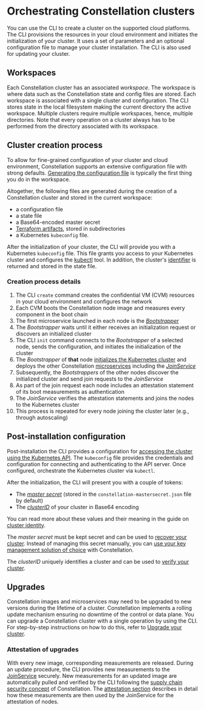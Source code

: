 # Orchestrating Constellation clusters

You can use the CLI to create a cluster on the supported cloud platforms.
The CLI provisions the resources in your cloud environment and initiates the initialization of your cluster.
It uses a set of parameters and an optional configuration file to manage your cluster installation.
The CLI is also used for updating your cluster.

## Workspaces

Each Constellation cluster has an associated *workspace*.
The workspace is where data such as the Constellation state and config files are stored.
Each workspace is associated with a single cluster and configuration.
The CLI stores state in the local filesystem making the current directory the active workspace.
Multiple clusters require multiple workspaces, hence, multiple directories.
Note that every operation on a cluster always has to be performed from the directory associated with its workspace.

## Cluster creation process

To allow for fine-grained configuration of your cluster and cloud environment, Constellation supports an extensive configuration file with strong defaults. [Generating the configuration file](../workflows/config.md) is typically the first thing you do in the workspace.

Altogether, the following files are generated during the creation of a Constellation cluster and stored in the current workspace:

* a configuration file
* a state file
* a Base64-encoded master secret
* [Terraform artifacts](../reference/terraform.md), stored in subdirectories
* a Kubernetes `kubeconfig` file.

After the initialization of your cluster, the CLI will provide you with a Kubernetes `kubeconfig` file.
This file grants you access to your Kubernetes cluster and configures the [kubectl](https://kubernetes.io/docs/concepts/configuration/organize-cluster-access-kubeconfig/) tool.
In addition, the cluster's [identifier](orchestration.md#post-installation-configuration) is returned and stored in the state file.

### Creation process details

1. The CLI `create` command creates the confidential VM (CVM) resources in your cloud environment and configures the network
2. Each CVM boots the Constellation node image and measures every component in the boot chain
3. The first microservice launched in each node is the [*Bootstrapper*](microservices.md#bootstrapper)
4. The *Bootstrapper* waits until it either receives an initialization request or discovers an initialized cluster
5. The CLI `init` command connects to the *Bootstrapper* of a selected node, sends the configuration, and initiates the initialization of the cluster
6. The *Bootstrapper* of **that** node [initializes the Kubernetes cluster](microservices.md#bootstrapper) and deploys the other Constellation [microservices](microservices.md) including the [*JoinService*](microservices.md#joinservice)
7. Subsequently, the *Bootstrappers* of the other nodes discover the initialized cluster and send join requests to the *JoinService*
8. As part of the join request each node includes an attestation statement of its boot measurements as authentication
9. The *JoinService* verifies the attestation statements and joins the nodes to the Kubernetes cluster
10. This process is repeated for every node joining the cluster later (e.g., through autoscaling)

## Post-installation configuration

Post-installation the CLI provides a configuration for [accessing the cluster using the Kubernetes API](https://kubernetes.io/docs/tasks/administer-cluster/access-cluster-api/).
The `kubeconfig` file provides the credentials and configuration for connecting and authenticating to the API server.
Once configured, orchestrate the Kubernetes cluster via `kubectl`.

After the initialization, the CLI will present you with a couple of tokens:

* The [*master secret*](keys.md#master-secret) (stored in the `constellation-mastersecret.json` file by default)
* The [*clusterID*](keys.md#cluster-identity) of your cluster in Base64 encoding

You can read more about these values and their meaning in the guide on [cluster identity](keys.md#cluster-identity).

The *master secret* must be kept secret and can be used to [recover your cluster](../workflows/recovery.md).
Instead of managing this secret manually, you can [use your key management solution of choice](keys.md#user-managed-key-management) with Constellation.

The *clusterID* uniquely identifies a cluster and can be used to [verify your cluster](../workflows/verify-cluster.md).

## Upgrades

Constellation images and microservices may need to be upgraded to new versions during the lifetime of a cluster.
Constellation implements a rolling update mechanism ensuring no downtime of the control or data plane.
You can upgrade a Constellation cluster with a single operation by using the CLI.
For step-by-step instructions on how to do this, refer to [Upgrade your cluster](../workflows/upgrade.md).

### Attestation of upgrades

With every new image, corresponding measurements are released.
During an update procedure, the CLI provides new measurements to the [JoinService](microservices.md#joinservice) securely.
New measurements for an updated image are automatically pulled and verified by the CLI following the [supply chain security concept](attestation.md#chain-of-trust) of Constellation.
The [attestation section](attestation.md#cluster-facing-attestation) describes in detail how these measurements are then used by the JoinService for the attestation of nodes.

<!-- soon: As the [builds of the Constellation images are reproducible](attestation.md#chain-of-trust), the updated measurements are auditable by the customer. -->
